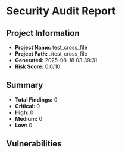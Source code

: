 # Security Audit Report

## Project Information
- **Project Name:** test_cross_file
- **Project Path:** ./test_cross_file
- **Generated:** 2025-08-18 03:39:31
- **Risk Score:** 0.0/10

## Summary
- **Total Findings:** 0
- **Critical:** 0
- **High:** 0
- **Medium:** 0
- **Low:** 0

## Vulnerabilities

